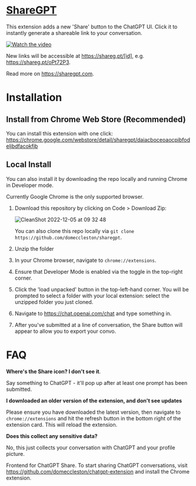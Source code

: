 # [ShareGPT](https://sharegpt.com)

This extension adds a new 'Share' button to the ChatGPT UI. Click it to instantly generate a shareable link to your conversation.

[![Watch the video](https://img.youtube.com/vi/lrjC9PTemJw/maxresdefault.jpg)](https://www.youtube.com/watch?v=lrjC9PTemJw&feature=emb_title)

New links will be accessible at https://shareg.pt/[id], e.g. https://shareg.pt/oPt72P3.

Read more on https://sharegpt.com.

# Installation

## Install from Chrome Web Store (Recommended)

You can install this extension with one click: https://chrome.google.com/webstore/detail/sharegpt/daiacboceoaocpibfodeljbdfacokfjb

## Local Install

You can also install it by downloading the repo locally and running Chrome in Developer mode.

Currently Google Chrome is the only supported browser.

1. Download this repository by clicking on Code > Download Zip:

     ![CleanShot 2022-12-05 at 09 32 48](https://user-images.githubusercontent.com/28986134/205677167-37cc1a26-e4cb-423f-943c-0ade9012c53c.png)

      You can also clone this repo locally via `git clone https://github.com/domeccleston/sharegpt`.

2. Unzip the folder
3. In your Chrome browser, navigate to `chrome://extensions`.
4. Ensure that Developer Mode is enabled via the toggle in the top-right corner.
5. Click the 'load unpacked' button in the top-left-hand corner. You will be prompted to select a folder with your local extension: select the unzipped folder you just cloned.
6. Navigate to https://chat.openai.com/chat and type something in.
7. After you've submitted at a line of conversation, the Share button will appear to allow you to export your convo.

# FAQ

**Where's the Share icon? I don't see it**.

Say something to ChatGPT - it'll pop up after at least one prompt has been submitted.

**I downloaded an older version of the extension, and don't see updates**

Please ensure you have downloaded the latest version, then navigate to `chrome://extensions` and hit the refresh button in the bottom right of the extension card. This will reload the extension.

**Does this collect any sensitive data?**

No, this just collects your conversation with ChatGPT and your profile picture.

Frontend for ChatGPT Share. To start sharing ChatGPT conversations, visit https://github.com/domeccleston/chatgpt-extension and install the Chrome extension.